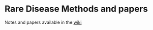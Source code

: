 # Rare Disease Methods and papers

Notes and papers available in the [wiki](https://github.com/broadinstitute/rd-methods/wiki)

